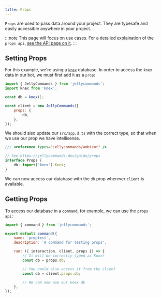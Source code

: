 ```yaml
---
title: Props
---
```


`Props` are used to pass data around your project. They are typesafe and easily accessible anywhere in your project.

:::note
This page will focus on use cases. For a detailed explaination of the `props api`, [see the API page on it](/api/props).
:::

## Setting Props

For this example, we're using a [`knex`](https://www.npmjs.com/package/knex) database. In order to access the `knex` data in our bot, we must first add it as a `prop`:

```js
import { JellyCommands } from 'jellycommands';
import knex from 'knex';

const db = knex();

const client = new JellyCommands({
	props: {
		db,
	},
});
```

We should also update our `src/app.d.ts` with the correct type, so that when we use our prop we have intellisense.

```ts
/// <reference types="jellycommands/ambient" />

// See https://jellycommands.dev/guide/props
interface Props {
	db: import('knex').Knex;
}
```

We can now access our database with the `db` prop wherever `client` is available.

## Getting Props

To access our database in a `command`, for example, we can use the `props api`:

```js
import { command } from 'jellycommands';

export default command({
	name: 'proptest',
	description: 'A command for testing props',

	run: ({ interaction, client, props }) => {
		// It will be correctly typed as Knex!
		const db = props.db;

		// You could also access it from the client
		const db = client.props.db;

		// We can now use our knex db
	},
});
```
